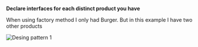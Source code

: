 **Declare interfaces for each distinct product you have**

When using factory method I only had Burger. But in this example I have two other products

![Desing pattern 1](./../../../attachments/est2.png "est2")
